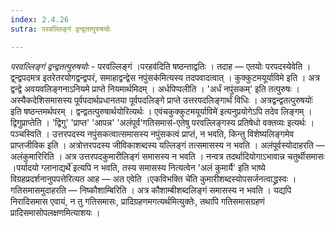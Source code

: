 ```yaml
---
index: 2.4.26
sutra: परवल्लिङ्गं द्वन्द्वतत्पुरुषयोः

---
```

_परवल्लिङ्गं द्वन्द्वतत्पुरुषयोः_ - परवल्लिङ्गं ।परहव॑दिति षष्ठन्ताद्वतिः । तदाह — एतयोः परपदस्येवेति । द्व्न्द्वपदमत्र इतरेतरयोगद्वन्द्वपरं, समाहाद्वन्द्वेस नपुंसक॑मित्यस्य तदपवादत्वात् । कुक्कुटमयूर्याविमे इति । अत्र द्वन्द्वे अवयवलिङ्गनाऽनियमे प्राप्ते नियमार्थमिदम् । अर्धपिप्पलीति । 'अर्धं नपुंसकम्' इति तत्पुरुषः । अस्यैकदेशिसमासस्य पूर्वपदार्थप्रधानतया पूर्वपदलिङ्गे प्राप्ते उत्तरपदलिङ्गार्थं विधिः । अत्रद्वन्द्वतत्पुरुषयोः॑ इति षष्ठन्तमर्थपरम् । द्वन्द्वतत्पुरुषार्थयोरित्यर्थः । एवंचकुक्कुटमयूर्याविमे॑ इत्यनुप्रयोगेऽपि तदेव लिङ्गम् । द्विगुप्राप्तेति । 'द्विगु' 'प्राप्त' 'आपन्न' 'अलंपूर्व'गतिसमास॑-एतेषु परवल्लिङ्गस्य प्रतिषेधो वक्तव्यः इत्यर्थः । पञ्चस्विति । उत्तरपदस्य नपुंसकत्वात्समासस्य नपुंसकत्वं प्राप्तं, न भवति, किन्तु विशेष्यलिङ्गमेव प्राप्तजीविक इति । अत्रोत्तरपदस्य जीविकाशब्दस्य यल्लिङ्गं तत्समासस्य न भवति । अलंपूर्वस्योदाहरति — अलंकुमारिरिति । अत्र उत्तरपदकुमारीलिङ्गं समासस्य न भवति । नन्वत्र तदर्थादियोगाऽभावान्न चतुर्थीसमासः ।पर्यादयो ग्लानाद्यर्थे॑ इत्यपि न भवति, तस्य समासस्य नित्यत्वेन 'अलं कुमार्यै' इति भाष्ये विग्रहप्रदर्शनानुपपत्तेरित्यत आह — अत एवेति ।एकविभक्ति चे॑ति कुमारीशब्दस्योपसर्जनत्वाद्ध्रस्वः । गतिसमासमुदाहरति — निष्कौशाम्बिरिति । अत्र कौशाम्बीशब्दलिङ्गं समासस्य न भवति । यद्यपि निरादिसमास एवायं, न तु गतिसमासः, प्रादिग्रहणमगत्यर्थमित्युक्तेः, तथापि गतिसमासग्रहणं प्रादिसमासोपलक्षणमित्याशयः ।
